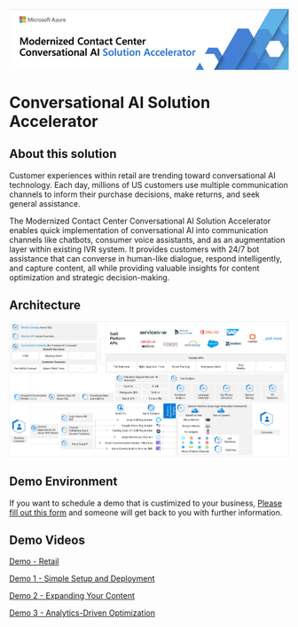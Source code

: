 ![Conversational AI Solution Accelerator](./images/Conversation%20AI%20Solution%20Accelerator%20Banner.png)

# Conversational AI Solution Accelerator

## About this solution
 Customer experiences within retail are trending toward conversational AI technology. Each day, millions of US customers use multiple communication channels to inform their purchase decisions, make returns, and seek general assistance.

 The Modernized Contact Center Conversational AI Solution Accelerator enables quick implementation of conversational AI into communication channels like chatbots, consumer voice assistants, and as an augmentation layer within existing IVR system. It provides customers with 24/7 bot assistance that can converse in human-like dialogue, respond intelligently, and capture content, all while providing valuable insights for content optimization and strategic decision-making.

 ## Architecture
 ![Conversational AI Solution Accelerator Architecture](./images/Conversational%20AI%20Architecture.png)
 
## Demo Environment
 If you want to schedule a demo that is custimized to your business, [Please fill out this form](https://zammo.ai/demo/) and someone will get back to you with further information.

## Demo Videos 
 [Demo - Retail](https://vimeo.com/649234598/47bba3ab71?embedded=true&source=video_title)

 [Demo 1 - Simple Setup and Deployment](https://vimeo.com/578609724/970bdbadb5?embedded=true&source=video_title&owner=98548747)
 
 [Demo 2 - Expanding Your Content](https://vimeo.com/578610828/dc121d0ecf?embedded=true&source=video_title&owner=98548747)
 
 [Demo 3 - Analytics-Driven Optimization](https://vimeo.com/578612056/483c00f2b2?embedded=true&source=video_title&owner=98548747)
 


